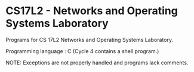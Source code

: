 # CS17L2 - Networks and Operating Systems Laboratory

Programs for CS 17L2 Networks and Operating Systems Laboratory.

Programming language : C
(Cycle 4 contains a shell program.)

NOTE: Exceptions are not properly handled and programs lack comments.
